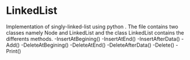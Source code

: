 # LinkedList
Implementation of singly-linked-list using python .
The file contains two classes namely Node and LinkedList and the class LinkedList contains the differents methods.
-InsertAtBegining()
-InsertAtEnd()
-InsertAfterData()
-Add()
-DeleteAtBegining()
-DeleteAtEnd()
-DeleteAfterData()
-Delete()
-Print()
